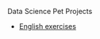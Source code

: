 Data Science Pet Projects

- [English exercises](https://github.com/EVD-23/pet-projects/tree/main/english_exercises_app)

  
